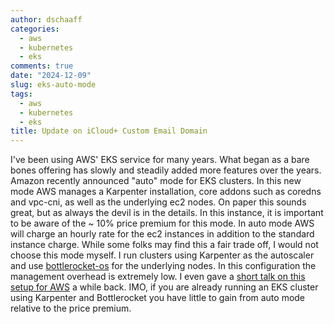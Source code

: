```yaml
---
author: dschaaff
categories:
  - aws
  - kubernetes
  - eks
comments: true
date: "2024-12-09"
slug: eks-auto-mode
tags:
  - aws
  - kubernetes
  - eks
title: Update on iCloud+ Custom Email Domain
---
```


I've been using AWS' EKS service for many years. What began as a bare bones
offering has slowly and steadily added more features over the years. Amazon
recently announced "auto" mode for EKS clusters. In this new mode AWS manages a
Karpenter installation, core addons such as coredns and vpc-cni, as well as the
underlying ec2 nodes. On paper this sounds great, but as always the devil is in
the details. In this instance, it is important to be aware of the ~ 10% price premium for
this mode. In auto mode AWS will charge an hourly rate for the ec2 instances in
addition to the standard instance charge. While some folks may find this a fair
trade off, I would not choose this mode myself. I run clusters using Karpenter
as the autoscaler and use
[bottlerocket-os](https://github.com/bottlerocket-os/bottlerocket) for the
underlying nodes. In this configuration the management overhead is extremely low. I even gave a [short talk on this setup for AWS](https://www.youtube.com/watch?v=ngFciGgJsbw) a while back. IMO, if you are already running an EKS cluster using Karpenter and Bottlerocket you have little to gain from auto mode relative to the price premium.
